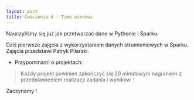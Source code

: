 ```yaml
---
layout: post
title: Ćwiczenia 4 - Time windows
---
```


Nauczyliśmy się już jak przetwarzać dane w Pythonie i Sparku.

Dziś pierwsze zajęcia z wykorzystaniem danych strumieniowych w Sparku.
Zajęcia przedstawi Patryk Pilarski.

- Przypominam! o projektach:
> Każdy projekt powinien zakończyć się 20 minutowym nagraniem z przedstawieniem realizacji zadania i wyników. !

Zaczynamy !
